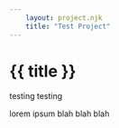 ```yaml
---
    layout: project.njk
    title: "Test Project"
---
```


# {{ title }}

testing testing

lorem ipsum blah blah blah